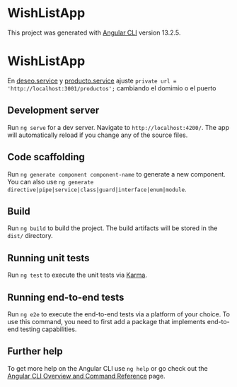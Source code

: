 # WishListApp

This project was generated with [Angular CLI](https://github.com/angular/angular-cli) version 13.2.5.

# WishListApp
En [deseo.service](.src/app/services/deseos.service.ts) y  [producto.service](.src/app/services/productos.service.ts) ajuste `private url = 'http://localhost:3001/productos';` cambiando el domimio o el puerto

## Development server

Run `ng serve` for a dev server. Navigate to `http://localhost:4200/`. The app will automatically reload if you change any of the source files.

## Code scaffolding

Run `ng generate component component-name` to generate a new component. You can also use `ng generate directive|pipe|service|class|guard|interface|enum|module`.

## Build

Run `ng build` to build the project. The build artifacts will be stored in the `dist/` directory.

## Running unit tests

Run `ng test` to execute the unit tests via [Karma](https://karma-runner.github.io).

## Running end-to-end tests

Run `ng e2e` to execute the end-to-end tests via a platform of your choice. To use this command, you need to first add a package that implements end-to-end testing capabilities.

## Further help

To get more help on the Angular CLI use `ng help` or go check out the [Angular CLI Overview and Command Reference](https://angular.io/cli) page.
